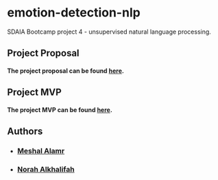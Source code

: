 # emotion-detection-nlp
SDAIA Bootcamp project 4 - unsupervised natural language processing.

## Project Proposal <a name="proposal" />
#### The project proposal can be found [here](https://github.com/MeshalAlamr/emotion-detection-nlp/blob/main/proposal/README.md).

## Project MVP <a name="mvp" />
#### The project MVP can be found [here](https://github.com/MeshalAlamr/emotion-detection-nlp/tree/main/MVP).

## Authors <a name="authors"/>
- ### [Meshal Alamr](https://github.com/MeshalAlamr)
- ### [Norah Alkhalifah](https://github.com/NorahAlkhalifah)
